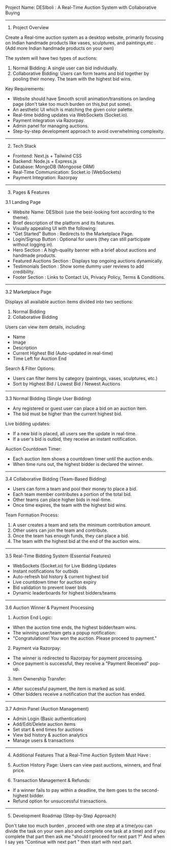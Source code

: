Project Name: DESIboli : A Real-Time Auction System with Collaborative Buying

---

1. Project Overview

Create a Real-time auction system as a desktop website, primarily focusing on Indian handmade products like vases, sculptures, and paintings,etc . (Add more Indian handmade products on your own)

The system will have two types of auctions:

1. Normal Bidding: A single user can bid individually.
2. Collaborative Bidding: Users can form teams and bid together by pooling their money. The team with the highest bid wins.


Key Requirements:

- Website should have Smooth scroll animation/transitions on landing page (don't take too much burden on this,but put some).
- An aesthetic UI which is matching the given color palette.
- Real-time bidding updates via WebSockets (Socket.io).
- Payment integration via Razorpay.
- Admin panel for managing auctions.
- Step-by-step development approach to avoid overwhelming complexity.

---

2. Tech Stack

- Frontend: Next.js + Tailwind CSS
- Backend: Node.js + Express.js
- Database: MongoDB (Mongoose ORM)
- Real-Time Communication: Socket.io (WebSockets)
- Payment Integration: Razorpay

---

3. Pages & Features

3.1 Landing Page

- Website Name: DESIboli (use the best-looking font according to the theme).
- Brief description of the platform and its features.
- Visually appealing UI with the following:
- "Get Started" Button : Redirects to the Marketplace Page.
- Login/Signup Button : Optional for users (they can still participate without logging in).
- Hero Section : A high-quality banner with a brief about auctions and handmade products.
- Featured Auctions Section : Displays top ongoing auctions dynamically.
- Testimonials Section : Show some dummy user reviews to add credibility.
- Footer Section : Links to Contact Us, Privacy Policy, Terms & Conditions.

---

3.2 Marketplace Page

Displays all available auction items divided into two sections:

1. Normal Bidding
2. Collaborative Bidding

Users can view item details, including:

- Name
- Image
- Description
- Current Highest Bid (Auto-updated in real-time)
- Time Left for Auction End

Search & Filter Options:

- Users can filter items by category (paintings, vases, sculptures, etc.)
- Sort by Highest Bid / Lowest Bid / Newest Auctions

---

3.3 Normal Bidding (Single User Bidding)

- Any registered or guest user can place a bid on an auction item.
- The bid must be higher than the current highest bid.

Live bidding updates:
- If a new bid is placed, all users see the update in real-time.
- If a user's bid is outbid, they receive an instant notification.

Auction Countdown Timer:
- Each auction item shows a countdown timer until the auction ends.
- When time runs out, the highest bidder is declared the winner.

---

3.4 Collaborative Bidding (Team-Based Bidding)

- Users can form a team and pool their money to place a bid.
- Each team member contributes a portion of the total bid.
- Other teams can place higher bids in real-time.
- Once time expires, the team with the highest bid wins.

Team Formation Process:
1. A user creates a team and sets the minimum contribution amount.
2. Other users can join the team and contribute.
3. Once the team has enough funds, they can place a bid.
4. The team with the highest bid at the end of the auction wins.

---

3.5 Real-Time Bidding System (Essential Features)

- WebSockets (Socket.io) for Live Bidding Updates
- Instant notifications for outbids
- Auto-refresh bid history & current highest bid
- Live countdown timer for auction expiry
- Bid validation to prevent lower bids
- Dynamic leaderboards for highest bidders/teams

---

3.6 Auction Winner & Payment Processing

1. Auction End Logic:

- When the auction time ends, the highest bidder/team wins.
- The winning user/team gets a popup notification:
- "Congratulations! You won the auction. Please proceed to payment."

2. Payment via Razorpay:

- The winner is redirected to Razorpay for payment processing.
- Once payment is successful, they receive a "Payment Received" pop-up.

3. Item Ownership Transfer:

- After successful payment, the item is marked as sold.
- Other bidders receive a notification that the auction has ended.

---

3.7 Admin Panel (Auction Management)

- Admin Login (Basic authentication)
- Add/Edit/Delete auction items
- Set start & end times for auctions
- View bid history & auction analytics
- Manage users & transactions

---

4. Additional Features That a Real-Time Auction System Must Have :

1. Auction History Page:
Users can view past auctions, winners, and final price.

2. Transaction Management & Refunds:
- If a winner fails to pay within a deadline, the item goes to the second-highest bidder.
- Refund option for unsuccessful transactions.

---

5. Development Roadmap (Step-by-Step Approach)

Don't take too much burden , proceed with one step at a time(you can divide the task on your own also and complete one task at a time) and if you complete that part then ask me "should I proceed for next part ?"  And when I say yes "Continue with next part " then start with next part.
